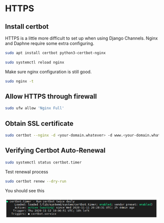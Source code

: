 # HTTPS

## Install certbot

HTTPS is a little more difficult to set up when using Django Channels. Nginx and Daphne require some extra configuring.

```bash
sudo apt install certbot python3-certbot-nginx
```

```bash
sudo systemctl reload nginx
```

Make sure nginx configuration is still good.

```bash
sudo nginx -t
```

## Allow HTTPS through firewall

```bash
sudo ufw allow 'Nginx Full'
```

## Obtain SSL certificate

```bash
sudo certbot --nginx -d <your-domain.whatever> -d www.<your-domain.whatever>
```

## Verifying Certbot Auto-Renewal

```bash
sudo systemctl status certbot.timer
```

Test renewal process

```bash
sudo certbot renew --dry-run
```

You should see this

![imaeb](img/ssl1.png)